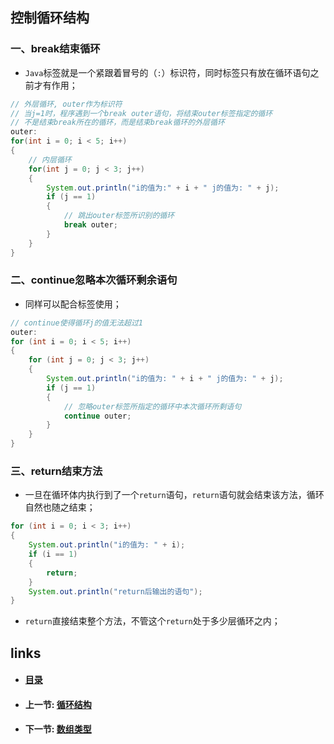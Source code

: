 ## 控制循环结构

### 一、break结束循环

- `Java`标签就是一个紧跟着冒号的（`:`）标识符，同时标签只有放在循环语句之前才有作用；

```java
// 外层循环, outer作为标识符
// 当j=1时，程序遇到一个break outer语句，将结束outer标签指定的循环
// 不是结束break所在的循环，而是结束break循环的外层循环
outer:
for(int i = 0; i < 5; i++)
{
    // 内层循环
    for(int j = 0; j < 3; j++)
    {
        System.out.println("i的值为:" + i + " j的值为: " + j);
        if (j == 1)
        {
            // 跳出outer标签所识别的循环
            break outer;
        }
    }
}
```

### 二、continue忽略本次循环剩余语句

- 同样可以配合标签使用；

```java
// continue使得循环j的值无法超过1
outer:
for (int i = 0; i < 5; i++)
{
    for (int j = 0; j < 3; j++)
    {
        System.out.println("i的值为: " + i + " j的值为: " + j);
        if (j == 1)
        {
            // 忽略outer标签所指定的循环中本次循环所剩语句
            continue outer;
        }
    }
}
```

### 三、return结束方法

- 一旦在循环体内执行到了一个`return`语句，`return`语句就会结束该方法，循环自然也随之结束；

```java
for (int i = 0; i < 3; i++)
{
    System.out.println("i的值为: " + i);
    if (i == 1)
    {
        return;
    }
    System.out.println("return后输出的语句");
}
```

- `return`直接结束整个方法，不管这个`return`处于多少层循环之内；

## links

- #### [目录](<README.md>)

- #### 上一节: [循环结构](<02.3.md>)

- #### 下一节: [数组类型](<02.5.md>)